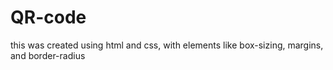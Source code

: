 # QR-code
this was created using html and css, with elements like box-sizing, margins, and border-radius

